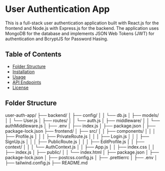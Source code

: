 # User Authentication App

This is a full-stack user authentication application built with React.js for the frontend and Node.js with Express.js for the backend. The application uses MongoDB for the database and implements JSON Web Tokens (JWT) for authentication and BcryptJS for Password Hasing.

## Table of Contents

- [Folder Structure](#folder-structure)
- [Installation](#installation)
- [Usage](#usage)
- [API Endpoints](#api-endpoints)
- [License](#license)

## Folder Structure
user-auth-app/
├── backend/
│ ├── config/
│ │ └── db.js
│ ├── models/
│ │ └── User.js
│ ├── routes/
│ │ └── auth.js
│ ├── middleware/
│ │ └── authMiddleware.js
│ ├── .env
│ ├── index.js
│ ├── package.json
│ ├── package-lock.json
├── frontend/
│ ├── src/
│ │ ├── components/
│ │ │ ├── Profile.js
│ │ │ ├── PrivateRoute.js
│ │ │ ├── Login.js
│ │ │ ├── SignUp.js
│ │ │ ├── PublicRoute.js
│ │ │ ├── EditProfile.js
│ │ ├── context/
│ │ │ └── AuthContext.js
│ │ ├── App.js
│ │ ├── index.css
│ │ ├── index.js
│ ├── public/
│ │ └── index.html
│ ├── package.json
│ ├── package-lock.json
│ ├── postcss.config.js
│ ├── .prettierrc
│ ├── .env
│ ├── tailwind.config.js
├── README.md
